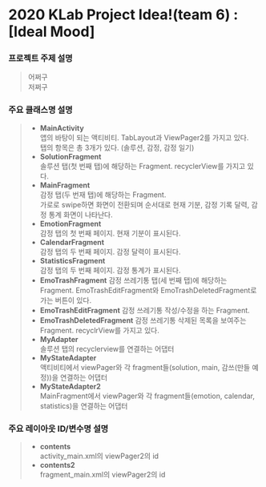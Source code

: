 # 2020 KLab Project Idea!(team 6) : [Ideal Mood]
### 프로젝트 주제 설명
> 어쩌구   
> 저쩌구   
   
### 주요 클래스명 설명
> * **MainActivity**   
>     앱의 바탕이 되는 액티비티. TabLayout과 ViewPager2를 가지고 있다.   
>     탭의 항목은 총 3개가 있다. (솔루션, 감정, 감정 일기)
> * **SolutionFragment**   
>     솔루션 탭(첫 번째 탭)에 해당하는 Fragment. recyclerView를 가지고 있다.     
> * **MainFragment**   
>     감정 탭(두 번재 탭)에 해당하는 Fragment.   
>     가로로 swipe하면 화면이 전환되며 순서대로 현재 기분, 감정 기록 달력, 감정 통계 화면이 나타난다.   
> * **EmotionFragment**   
>     감정 탭의 첫 번째 페이지. 현재 기분이 표시된다.   
> * **CalendarFragment**   
>     감정 탭의 두 번째 페이지. 감정 달력이 표시된다.   
> * **StatisticsFragment**   
>     감정 탭의 두 번째 페이지. 감정 통계가 표시된다.
> * **EmoTrashFragment**
>     감정 쓰레기통 탭(세 번째 탭)에 해당하는 Fragment. EmoTrashEditFragment와
>     EmoTrashDeletedFragment로 가는 버튼이 있다.
> * **EmoTrashEditFragment**
>     감정 쓰레기통 작성/수정을 하는 Fragment.
> * **EmoTrashDeletedFragment**
>     감정 쓰레기통 삭제된 목록을 보여주는 Fragment. recyclrView를 가지고 있다.
> * **MyAdapter**   
>     솔루션 탭의 recyclerview를 연결하는 어댑터      
> * **MyStateAdapter**   
>     액티비티에서 viewPager와 각 fragment들(solution, main, 감쓰(만들 예정))을 연결하는 어댑터   
> * **MyStateAdapter2**   
>     MainFragment에서 viewPager와 각 fragment들(emotion, calendar, statistics)을 연결하는 어댑터   
   
### 주요 레이아웃 ID/변수명 설명
> * **contents**   
>     activity_main.xml의 viewPager2의 id   
> * **contents2**   
>     fragment_main.xml의 viewPager2의 id   
